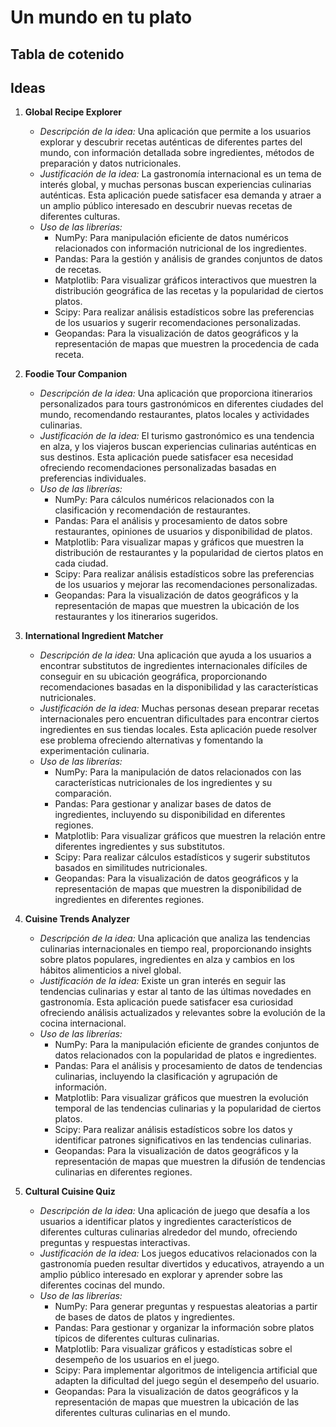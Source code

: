 # Un mundo en tu plato

## Tabla de cotenido

## Ideas

1. **Global Recipe Explorer**
   - *Descripción de la idea:* Una aplicación que permite a los usuarios explorar y descubrir recetas auténticas de diferentes partes del mundo, con información detallada sobre ingredientes, métodos de preparación y datos nutricionales.
   - *Justificación de la idea:* La gastronomía internacional es un tema de interés global, y muchas personas buscan experiencias culinarias auténticas. Esta aplicación puede satisfacer esa demanda y atraer a un amplio público interesado en descubrir nuevas recetas de diferentes culturas.
   - *Uso de las librerías:*
     - NumPy: Para manipulación eficiente de datos numéricos relacionados con información nutricional de los ingredientes.
     - Pandas: Para la gestión y análisis de grandes conjuntos de datos de recetas.
     - Matplotlib: Para visualizar gráficos interactivos que muestren la distribución geográfica de las recetas y la popularidad de ciertos platos.
     - Scipy: Para realizar análisis estadísticos sobre las preferencias de los usuarios y sugerir recomendaciones personalizadas.
     - Geopandas: Para la visualización de datos geográficos y la representación de mapas que muestren la procedencia de cada receta.

2. **Foodie Tour Companion**
   - *Descripción de la idea:* Una aplicación que proporciona itinerarios personalizados para tours gastronómicos en diferentes ciudades del mundo, recomendando restaurantes, platos locales y actividades culinarias.
   - *Justificación de la idea:* El turismo gastronómico es una tendencia en alza, y los viajeros buscan experiencias culinarias auténticas en sus destinos. Esta aplicación puede satisfacer esa necesidad ofreciendo recomendaciones personalizadas basadas en preferencias individuales.
   - *Uso de las librerías:*
     - NumPy: Para cálculos numéricos relacionados con la clasificación y recomendación de restaurantes.
     - Pandas: Para el análisis y procesamiento de datos sobre restaurantes, opiniones de usuarios y disponibilidad de platos.
     - Matplotlib: Para visualizar mapas y gráficos que muestren la distribución de restaurantes y la popularidad de ciertos platos en cada ciudad.
     - Scipy: Para realizar análisis estadísticos sobre las preferencias de los usuarios y mejorar las recomendaciones personalizadas.
     - Geopandas: Para la visualización de datos geográficos y la representación de mapas que muestren la ubicación de los restaurantes y los itinerarios sugeridos.

3. **International Ingredient Matcher**
   - *Descripción de la idea:* Una aplicación que ayuda a los usuarios a encontrar substitutos de ingredientes internacionales difíciles de conseguir en su ubicación geográfica, proporcionando recomendaciones basadas en la disponibilidad y las características nutricionales.
   - *Justificación de la idea:* Muchas personas desean preparar recetas internacionales pero encuentran dificultades para encontrar ciertos ingredientes en sus tiendas locales. Esta aplicación puede resolver ese problema ofreciendo alternativas y fomentando la experimentación culinaria.
   - *Uso de las librerías:*
     - NumPy: Para la manipulación de datos relacionados con las características nutricionales de los ingredientes y su comparación.
     - Pandas: Para gestionar y analizar bases de datos de ingredientes, incluyendo su disponibilidad en diferentes regiones.
     - Matplotlib: Para visualizar gráficos que muestren la relación entre diferentes ingredientes y sus substitutos.
     - Scipy: Para realizar cálculos estadísticos y sugerir substitutos basados en similitudes nutricionales.
     - Geopandas: Para la visualización de datos geográficos y la representación de mapas que muestren la disponibilidad de ingredientes en diferentes regiones.

4. **Cuisine Trends Analyzer**
   - *Descripción de la idea:* Una aplicación que analiza las tendencias culinarias internacionales en tiempo real, proporcionando insights sobre platos populares, ingredientes en alza y cambios en los hábitos alimenticios a nivel global.
   - *Justificación de la idea:* Existe un gran interés en seguir las tendencias culinarias y estar al tanto de las últimas novedades en gastronomía. Esta aplicación puede satisfacer esa curiosidad ofreciendo análisis actualizados y relevantes sobre la evolución de la cocina internacional.
   - *Uso de las librerías:*
     - NumPy: Para la manipulación eficiente de grandes conjuntos de datos relacionados con la popularidad de platos e ingredientes.
     - Pandas: Para el análisis y procesamiento de datos de tendencias culinarias, incluyendo la clasificación y agrupación de información.
     - Matplotlib: Para visualizar gráficos que muestren la evolución temporal de las tendencias culinarias y la popularidad de ciertos platos.
     - Scipy: Para realizar análisis estadísticos sobre los datos y identificar patrones significativos en las tendencias culinarias.
     - Geopandas: Para la visualización de datos geográficos y la representación de mapas que muestren la difusión de tendencias culinarias en diferentes regiones.

5. **Cultural Cuisine Quiz**
   - *Descripción de la idea:* Una aplicación de juego que desafía a los usuarios a identificar platos y ingredientes característicos de diferentes culturas culinarias alrededor del mundo, ofreciendo preguntas y respuestas interactivas.
   - *Justificación de la idea:* Los juegos educativos relacionados con la gastronomía pueden resultar divertidos y educativos, atrayendo a un amplio público interesado en explorar y aprender sobre las diferentes cocinas del mundo.
   - *Uso de las librerías:*
     - NumPy: Para generar preguntas y respuestas aleatorias a partir de bases de datos de platos y ingredientes.
     - Pandas: Para gestionar y organizar la información sobre platos típicos de diferentes culturas culinarias.
     - Matplotlib: Para visualizar gráficos y estadísticas sobre el desempeño de los usuarios en el juego.
     - Scipy: Para implementar algoritmos de inteligencia artificial que adapten la dificultad del juego según el desempeño del usuario.
     - Geopandas: Para la visualización de datos geográficos y la representación de mapas que muestren la ubicación de las diferentes culturas culinarias en el mundo.
